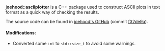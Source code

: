 **joehood::asciiplotter** is a C++ package used to construct ASCII plots in text format as a quick way of checking the results. 

The source code can be found in [joehood's GitHub](https://github.com/joehood/asciiplotter) (commit [f32de9a](https://github.com/joehood/asciiplotter/tree/f32de9a66aca4aa19321f6e1a6d62af4a4f43377)).

#### Modifications:
- Converted some ```int``` to ```std::size_t``` to avoid some warnings.